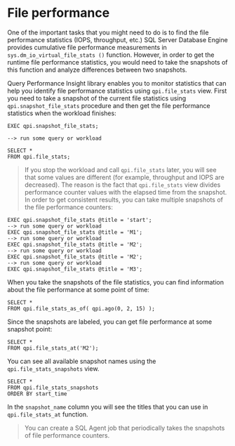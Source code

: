 # File performance

One of the important tasks that you might need to do is to find the file performance statistics (IOPS, throughput, etc.) SQL Server Database Engine provides cumulative file performance measurements in `sys.dm_io_virtual_file_stats ()` function. However, in order to get the runtime file performance statistics, you would need to take the snapshots of this function and analyze differences between two snapshots.

Query Performance Insight library enables you to monitor statistics that can help you identify
file performance statistics using `qpi.file_stats` view. First you need to take a snapshot of the current file statistics using `qpi.snapshot_file_stats` procedure and then get the file performance statistics when the workload finishes:

```
EXEC qpi.snapshot_file_stats;

--> run some query or workload

SELECT *
FROM qpi.file_stats;
```

> If you stop the workload and call `qpi.file_stats` later, you will see that some values are  different (for example, throughput and IOPS are decreased). The reason is the fact that `qpi.file_stats` view divides performance counter values with the elapsed time from the snapshot. 
In order to get consistent results, you can take multiple snapshots of the file performance counters:

```
EXEC qpi.snapshot_file_stats @title = 'start';
--> run some query or workload
EXEC qpi.snapshot_file_stats @title = 'M1';
--> run some query or workload
EXEC qpi.snapshot_file_stats @title = 'M2';
--> run some query or workload
EXEC qpi.snapshot_file_stats @title = 'M2';
--> run some query or workload
EXEC qpi.snapshot_file_stats @title = 'M3';
```

When you take the snapshots of the file statistics, you can find information about the file performance at some point of time:
```
SELECT *
FROM qpi.file_stats_as_of( qpi.ago(0, 2, 15) );
```

Since the snapshots are labeled, you can get file performance at some snapshot point:
```
SELECT *
FROM qpi.file_stats_at('M2');
```

You can see all available snapshot names using the `qpi.file_stats_snapshots` view.

```
SELECT *
FROM qpi.file_stats_snapshots
ORDER BY start_time
```

In the `snapshot_name` column you will see the titles that you can use in `qpi.file_stats_at` function.

> You can create a SQL Agent job that periodically takes the snapshots of file performance counters.
